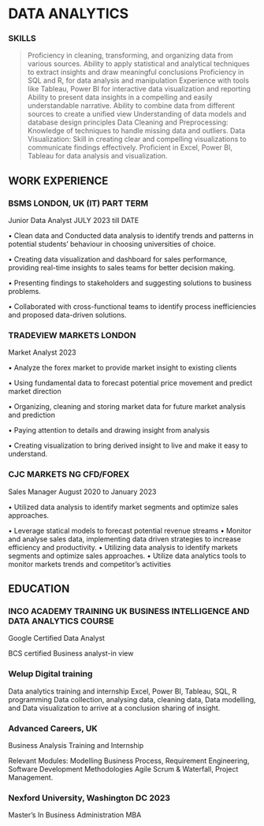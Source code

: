 # DATA ANALYTICS
### SKILLS
>	Proficiency in cleaning, transforming, and organizing data from various sources.
>	Ability to apply statistical and analytical techniques to extract insights and draw meaningful conclusions
>	Proficiency in SQL and R, for data analysis and manipulation
>	Experience with tools like Tableau, Power BI for interactive data visualization and reporting
>	Ability to present data insights in a compelling and easily understandable narrative.
>	Ability to combine data from different sources to create a unified view
>	Understanding of data models and database design principles
>	Data Cleaning and Preprocessing: Knowledge of techniques to handle missing data and outliers.
>	Data Visualization: Skill in creating clear and compelling visualizations to communicate findings effectively.
>	Proficient in Excel, Power BI, Tableau for data analysis and visualization. 


## WORK EXPERIENCE
### BSMS LONDON, UK (IT) PART TERM
Junior Data Analyst  JULY 2023 till  DATE

•	Clean data and Conducted data analysis to identify trends and patterns in potential students’ behaviour in choosing universities of choice. 

•	Creating data visualization and dashboard for sales performance, providing real-time insights to sales teams for better decision making. 

•	Presenting findings to stakeholders and suggesting solutions to business problems. 

•	Collaborated with cross-functional teams to identify process inefficiencies and proposed data-driven solutions.

### TRADEVIEW MARKETS LONDON
Market Analyst 2023

•	Analyze the forex market to provide market insight to existing clients 

•	Using fundamental data to forecast potential price movement and predict market direction 

•	Organizing, cleaning and storing market data for future  market analysis and prediction 

•	Paying attention to details and drawing insight from analysis 

•	Creating visualization to bring derived insight to live and make it easy to understand. 

### CJC MARKETS NG CFD/FOREX
   Sales Manager  August 2020 to January 2023

•	 Utilized data analysis to identify market segments and optimize sales approaches.

•	 Leverage statical models to forecast potential revenue streams 
•	 Monitor and analyse sales data, implementing data driven strategies to increase efficiency and productivity. 
•	 Utilizing data analysis to identify markets segments and optimize sales approaches.
•	 Utilize data analytics tools to monitor markets trends and competitor’s activities


## EDUCATION 
### INCO ACADEMY TRAINING UK BUSINESS INTELLIGENCE AND DATA ANALYTICS  COURSE
Google Certified Data Analyst


BCS certified Business analyst-in view 

### Welup Digital training
Data analytics training and  internship 
Excel, Power BI, Tableau, SQL, R programming Data collection, analysing data, cleaning data, Data modelling, and Data visualization to arrive at a conclusion sharing of insight.

### Advanced Careers, UK
Business Analysis Training and Internship

Relevant Modules: Modelling Business Process, Requirement Engineering, Software Development Methodologies Agile Scrum & Waterfall, Project Management.

### Nexford University, Washington DC 2023

Master’s In Business Administration MBA
